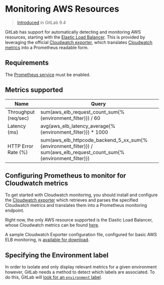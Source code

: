 # Monitoring AWS Resources

> [Introduced](https://gitlab.com/gitlab-org/gitlab-ce/merge_requests/12621) in GitLab 9.4

GitLab has support for automatically detecting and monitoring AWS resources, starting with the [Elastic Load Balancer](https://aws.amazon.com/elasticloadbalancing/). This is provided by leveraging the official [Cloudwatch exporter](https://github.com/prometheus/cloudwatch_exporter), which translates [Cloudwatch metrics](https://aws.amazon.com/cloudwatch/) into a Prometheus readable form.

## Requirements

The [Prometheus service](../prometheus.md) must be enabled.

## Metrics supported

| Name | Query |
| ---- | ----- |
| Throughput (req/sec) | sum(aws_elb_request_count_sum{%{environment_filter}}) / 60 |
| Latency (ms) | avg(aws_elb_latency_average{%{environment_filter}}) * 1000 |
| HTTP Error Rate (%) | sum(aws_elb_httpcode_backend_5_xx_sum{%{environment_filter}}) / sum(aws_elb_request_count_sum{%{environment_filter}}) |

## Configuring Prometheus to monitor for Cloudwatch metrics

To get started with Cloudwatch monitoring, you should install and configure the [Cloudwatch exporter](https://github.com/hnlq715/nginx-vts-exporter) which retrieves and parses the specified Cloudwatch metrics and translates them into a Prometheus monitoring endpoint.

Right now, the only AWS resource supported is the Elastic Load Balancer, whose Cloudwatch metrics can be found [here](http://docs.aws.amazon.com/elasticloadbalancing/latest/classic/elb-cloudwatch-metrics.html).

A sample Cloudwatch Exporter configuration file, configured for basic AWS ELB monitoring, is [available for download](../samples/cloudwatch.yml).

## Specifying the Environment label

In order to isolate and only display relevant metrics for a given environment
however, GitLab needs a method to detect which labels are associated. To do this, GitLab will [look for an `environment` label](metrics.md#identifying-environments).
